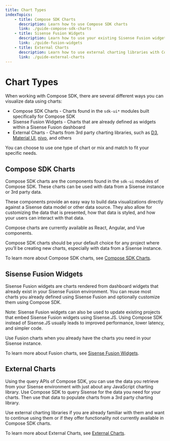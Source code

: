 ```yaml
---
title: Chart Types
indexTopics:
    - title: Compose SDK Charts
      description: Learn how to use Compose SDK charts
      link: ./guide-compose-sdk-charts
    - title: Sisense Fusion Widgets
      description: Learn how to use your existing Sisense Fusion widgets with Compose SDK
      link: ./guide-fusion-widgets
    - title: External Charts
      description: Learn how to use external charting libraries with Compose SDK
      link: ./guide-external-charts
---
```


# Chart Types

When working with Compose SDK, there are several different ways you can visualize data using charts:

-   Compose SDK Charts - Charts found in the `sdk-ui*` modules built specifically for Compose SDK
-   Sisense Fusion Widgets - Charts that are already defined as widgets within a Sisense Fusion dashboard
-   External Charts - Charts from 3rd party charting libraries, such as [D3](https://d3js.org/),
    [Material UI](https://mui.com/x/react-charts/), [nivo](https://nivo.rocks/), and others

You can choose to use one type of chart or mix and match to fit your specific needs.

<SectionIndex />

## Compose SDK Charts

Compose SDK charts are the components found in the `sdk-ui` modules of Compose SDK. These charts can be used with data from a Sisense instance or 3rd party data.

These components provide an easy way to build data visualizations directly against a Sisense data model or other data source. They also allow for customizing the data that is presented, how that data is styled, and how your users can interact with that data.

Compose charts are currently available as React, Angular, and Vue components.

Compose SDK charts should be your default choice for any project where you’ll be creating new charts, especially with data from a Sisense instance.

To learn more about Compose SDK charts, see [Compose SDK Charts](./guide-compose-sdk-charts.md).

## Sisense Fusion Widgets

Sisense Fusion widgets are charts rendered from dashboard widgets that already exist in your Sisense Fusion environment. You can reuse most charts you already defined using Sisense Fusion and optionally customize them using Compose SDK.

Note: Sisense Fusion widgets can also be used to update existing projects that embed Sisense Fusion widgets using Sisense.JS. Using Compose SDK instead of Sisense.JS usually leads to improved performance, lower latency, and simpler code.

Use Fusion charts when you already have the charts you need in your Sisense instance.

To learn more about Fusion charts, see [Sisense Fusion Widgets](./guide-fusion-widgets.md).

## External Charts

Using the query APIs of Compose SDK, you can use the data you retrieve from your Sisense environment with just about any JavaScript charting library. Use Compose SDK to query Sisense for the data you need for your charts. Then use that data to populate charts from a 3rd party charting library.

Use external charting libraries if you are already familiar with them and want to continue using them or if they offer functionality not currently available in Compose SDK charts.

To learn more about External Charts, see [External Charts](./guide-external-charts.md).
